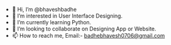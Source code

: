 - 👋 Hi, I’m @bhaveshbadhe
- 👀 I’m interested in User Interface Designing.
- 🌱 I’m currently learning Python.
- 💞️ I’m looking to collaborate on Designing App or Website.
- 📫 How to reach me, Email:- badhebhavesh0706@gmail.com

<!---
bhaveshbadhe/bhaveshbadhe is a ✨ special ✨ repository because its `README.md` (this file) appears on your GitHub profile.
You can click the Preview link to take a look at your changes.
--->
